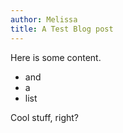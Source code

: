 ```yaml
---
author: Melissa
title: A Test Blog post
---
```


Here is some content.

* and
* a
* list

Cool stuff, right?
